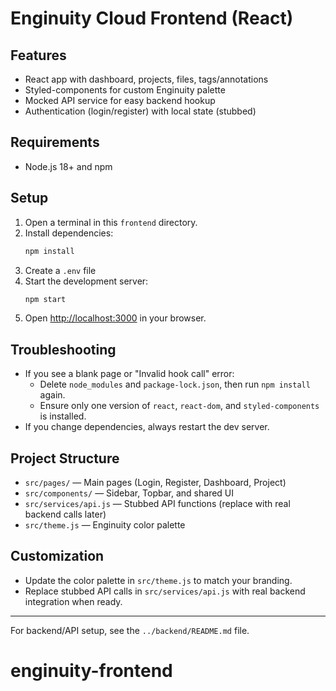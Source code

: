 
# Enginuity Cloud Frontend (React)

## Features
- React app with dashboard, projects, files, tags/annotations
- Styled-components for custom Enginuity palette
- Mocked API service for easy backend hookup
- Authentication (login/register) with local state (stubbed)

## Requirements
- Node.js 18+ and npm

## Setup
1. Open a terminal in this `frontend` directory.
2. Install dependencies:
	```sh
	npm install
	```
3. Create a `.env` file
4. Start the development server:
	```sh
	npm start
	```
5. Open [http://localhost:3000](http://localhost:3000) in your browser.

## Troubleshooting
- If you see a blank page or "Invalid hook call" error:
  - Delete `node_modules` and `package-lock.json`, then run `npm install` again.
  - Ensure only one version of `react`, `react-dom`, and `styled-components` is installed.
- If you change dependencies, always restart the dev server.

## Project Structure
- `src/pages/` — Main pages (Login, Register, Dashboard, Project)
- `src/components/` — Sidebar, Topbar, and shared UI
- `src/services/api.js` — Stubbed API functions (replace with real backend calls later)
- `src/theme.js` — Enginuity color palette

## Customization
- Update the color palette in `src/theme.js` to match your branding.
- Replace stubbed API calls in `src/services/api.js` with real backend integration when ready.

---
For backend/API setup, see the `../backend/README.md` file.

# enginuity-frontend